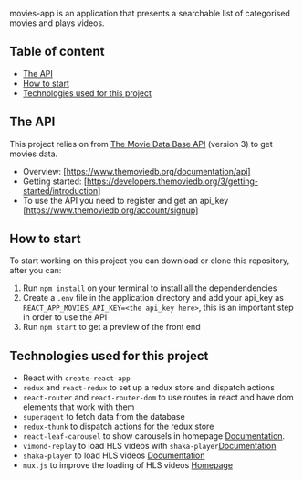 movies-app is an application that presents a searchable list of categorised movies and plays videos.

## Table of content
* [The API](#The-API)
* [How to start](#How-to-start)
* [Technologies used for this project](#Technologies-used-for-this-project)

## The API
This project relies on from [The Movie Data Base​ API](https://www.themoviedb.org/) (version 3) to get movies data.

* Overview: [​https://www.themoviedb.org/documentation/api​]
* Getting started: [​https://developers.themoviedb.org/3/getting-started/introduction​]
* To use the API you need to register and get an ​api_key​ [https://www.themoviedb.org/account/signup]

## How to start
To start working on this project you can download or clone this repository, after you can:

1. Run `npm install` on your terminal to install all the dependendencies
2. Create a `.env` file in the application directory and add your api_key as `REACT_APP_MOVIES_API_KEY=<the api_key here>`, this is an important step in order to use the API
3. Run `npm start` to get a preview of the front end

## Technologies used for this project
* React with `create-react-app`
* `redux` and `react-redux` to set up a redux store and dispatch actions
* `react-router` and `react-router-dom` to use routes in react and have dom elements that work with them
* `superagent` to fetch data from the database 
* `redux-thunk` to dispatch actions for the redux store
* `react-leaf-carousel` to show carousels in homepage [Documentation](https://github.com/leaffm/react-infinite-carousel#readme).
* `vimond-replay` to load HLS videos with `shaka-player`[Documentation](https://github.com/vimond/replay)
* `shaka-player` to load HLS videos [Documentation](https://github.com/google/shaka-player)
* `mux.js` to improve the loading of HLS videos [Homepage](https://github.com/videojs/mux.js/)
